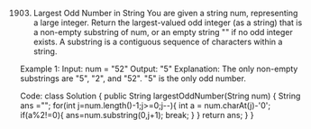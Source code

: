 1903. Largest Odd Number in String
You are given a string num, representing a large integer. Return the largest-valued odd integer (as a string) that is a non-empty substring of num, or an empty string "" if no odd integer exists.
A substring is a contiguous sequence of characters within a string.

Example 1:
Input: num = "52"
Output: "5"
Explanation: The only non-empty substrings are "5", "2", and "52". "5" is the only odd number.


Code:
class Solution {
    public String largestOddNumber(String num) {
        String ans ="";
        for(int j=num.length()-1;j>=0;j--){
            int a = num.charAt(j)-'0';
            if(a%2!=0){
                ans=num.substring(0,j+1);
                break;
            }
        }
        return ans;
    }
}
